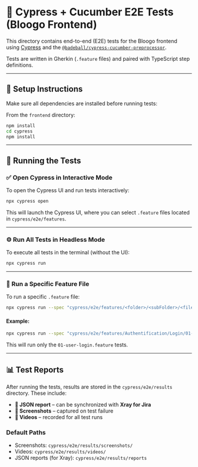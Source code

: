 # 🧪 Cypress + Cucumber E2E Tests (Bloogo Frontend)

This directory contains end-to-end (E2E) tests for the Bloogo frontend using [Cypress](https://www.cypress.io/) and the [`@badeball/cypress-cucumber-preprocessor`](https://github.com/badeball/cypress-cucumber-preprocessor).

Tests are written in Gherkin (`.feature` files) and paired with TypeScript step definitions.

---

## 🧩 Setup Instructions

Make sure all dependencies are installed before running tests:

From the `frontend` directory:

```bash
npm install
cd cypress
npm install
```

---

## 🚀 Running the Tests

### ✅ Open Cypress in Interactive Mode

To open the Cypress UI and run tests interactively:

```bash
npx cypress open
```

This will launch the Cypress UI, where you can select `.feature` files located in `cypress/e2e/features`.

---

### ⚙️ Run All Tests in Headless Mode

To execute all tests in the terminal (without the UI):

```bash
npx cypress run
```

---

### 🧪 Run a Specific Feature File

To run a specific `.feature` file:

```bash
npx cypress run --spec "cypress/e2e/features/<folder>/<subFolder>/<file>.feature"
```

#### Example:

```bash
npx cypress run --spec "cypress/e2e/features/Authentification/Login/01-user-login.feature"
```

This will run only the `01-user-login.feature` tests.

---

## 📊 Test Reports

After running the tests, results are stored in the `cypress/e2e/results` directory. These include:

- **📝 JSON report** – can be synchronized with **Xray for Jira**
- **📸 Screenshots** – captured on test failure
- **🎥 Videos** – recorded for all test runs

### Default Paths

- Screenshots: `cypress/e2e/results/screenshots/`
- Videos: `cypress/e2e/results/videos/`
- JSON reports (for Xray): `cypress/e2e/results/reports`
